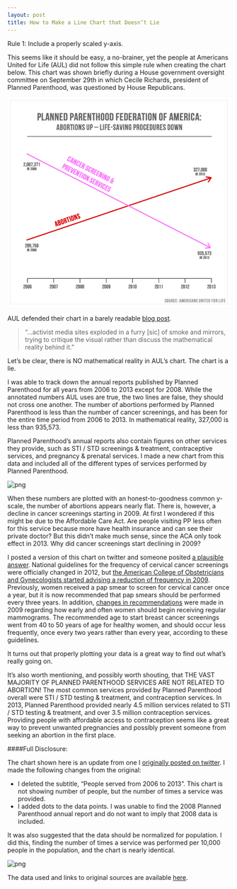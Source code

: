 ```yaml
---
layout: post
title: How to Make a Line Chart that Doesn’t Lie
---
```


Rule 1: Include a properly scaled y-axis.

This seems like it should be easy, a no-brainer, yet the people at Americans United for Life (AUL) did not follow this simple rule when creating the chart below. This chart was shown briefly during a House government oversight committee on September 29th in which Cecile Richards, president of Planned Parenthood, was questioned by House Republicans.

![jpg](../img/AULchart.jpg)

AUL defended their chart in a barely readable [blog post](http://www.aul.org/2015/09/aul-debunks-abortion-industry-falsehoods-about-a-simple-fact-planned-parenthood-doing-more-abortions-and-fewer-health-screenings/).

> “...activist media sites exploded in a furry [sic] of smoke and mirrors, trying to critique the visual rather than discuss the mathematical reality behind it.”

Let’s be clear, there is NO mathematical reality in AUL’s chart. The chart is a lie.

I was able to track down the annual reports published by Planned Parenthood for all years from 2006 to 2013 except for 2008. While the annotated numbers AUL uses are true, the two lines are false, they should not cross one another. The number of abortions performed by Planned Parenthood is less than the number of cancer screenings, and has been for the entire time period from 2006 to 2013. In mathematical reality, 327,000 is less than 935,573.

Planned Parenthood’s annual reports also contain figures on other services they provide, such as STI / STD screenings & treatment, contraceptive services, and pregnancy & prenatal services. I made a new chart from this data and included all of the different types of services performed by Planned Parenthood.

![png](../img/ppchart1.png)

When these numbers are plotted with an honest-to-goodness common y-scale, the number of abortions appears nearly flat. There is, however, a decline in cancer screenings starting in 2009. At first I wondered if this might be due to the Affordable Care Act. Are people visiting PP less often for this service because more have health insurance and can see their private doctor? But this didn’t make much sense, since the ACA only took effect in 2013. Why did cancer screenings start declining in 2009? 

I posted a version of this chart on twitter and someone posited [a plausible answer](https://twitter.com/kimu/status/649697099219529728). National guidelines for the frequency of cervical cancer screenings were officially changed in 2012, but [the American College of Obstetricians and Gynecologists started advising a reduction of frequency in  2009](http://well.blogs.nytimes.com/2012/03/14/new-guidelines-advise-less-frequent-pap-smears/?_r=0). Previously, women received a pap smear to screen for cervical cancer once a year, but it is now recommended that pap smears should be performed every three years. In addition, [changes in recommendations](http://www.nytimes.com/2009/11/17/health/17cancer.html) were made in 2009 regarding how early and often women should begin receiving regular mammograms. The recommended age to start breast cancer screenings went from 40 to 50 years of age for healthy women, and should occur less frequently, once every two years rather than every year, according to these guidelines.

It turns out that properly plotting your data is a great way to find out what’s really going on.

It’s also worth mentioning, and possibly worth shouting, that THE VAST MAJORITY OF PLANNED PARENTHOOD SERVICES ARE NOT RELATED TO ABORTION! The most common services provided by Planned Parenthood overall were STI / STD testing & treatment, and contraception services. In 2013, Planned Parenthood provided nearly 4.5 million services related to STI / STD testing & treatment, and over 3.5 million contraception services. Providing people with affordable access to contraception seems like a great way to prevent unwanted pregnancies and possibly prevent someone from seeking an abortion in the first place.

####Full Disclosure:

The chart shown here is an update from one I [originally posted on twitter](https://twitter.com/emschuch/status/649690759453646848). I made the following changes from the original:

* I deleted the subtitle, “People served from 2006 to 2013”. This chart is not showing number of people, but the number of times a service was provided.
* I added dots to the data points. I was unable to find the 2008 Planned Parenthood annual report and do not want to imply that 2008 data is included.

It was also suggested that the data should be normalized for population. I did this, finding the number of times a service was performed per 10,000 people in the population, and the chart is nearly identical.

![png](../img/ppchart2.png)

The data used and links to original sources are available [here](https://docs.google.com/spreadsheets/d/1vzkuzSi2S-JO0m0VolflzxaMN9wUfjw6Slek97_6L4s/edit?usp=sharing).

